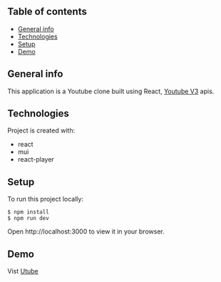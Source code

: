 ## Table of contents
* [General info](#general-info)
* [Technologies](#technologies)
* [Setup](#setup)
* [Demo](#demo)

## General info
This application is a Youtube clone built using React, [Youtube V3](https://rapidapi.com/ytdlfree/api/youtube-v31) apis.

## Technologies
Project is created with:
* react
* mui
* react-player
	
## Setup
To run this project locally:
```
$ npm install
$ npm run dev
```
Open http://localhost:3000 to view it in your browser.

## Demo
Vist [Utube]()

